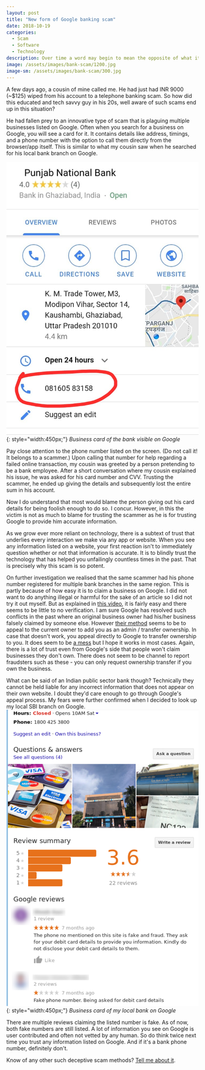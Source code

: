 ```yaml
---
layout: post
title: "New form of Google banking scam"
date: 2018-10-19
categories: 
  - Scam
  - Software
  - Technology
description: Over time a word may begin to mean the opposite of what it did [1 min read]
image: /assets/images/bank-scam/1200.jpg
image-sm: /assets/images/bank-scam/300.jpg
---
```

A few days ago, a cousin of mine called me. He had just had INR 9000 (~$125) wiped from his account to a telephone banking scam. So how did this educated and tech savvy guy in his 20s, well aware of such scams end up in this situation?

He had fallen prey to an innovative type of scam that is plaguing multiple businesses listed on Google. Often when you search for a business on Google, you will see a card for it. It contains details like address, timings, and a phone number with the option to call them directly from the browser/app itself. This is similar to what my cousin saw when he searched for his local bank branch on Google.

![pnb](/assets/images/bank-scam/pnb.jpeg){: style="width:450px;"}
*Business card of the bank visible on Google*

Pay close attention to the phone number listed on the screen. (Do not call it! It belongs to a scammer.) Upon calling that number for help regarding a failed online transaction, my cousin was greeted by a person pretending to be a bank employee. After a short conversation where my cousin explained his issue, he was asked for his card number and CVV. Trusting the scammer, he ended up giving the details and subsequently lost the entire sum in his account.

Now I do understand that most would blame the person giving out his card details for being foolish enough to do so. I concur. However, in this the victim is not as much to blame for trusting the scammer as he is for trusting Google to provide him accurate information.

As we grow ever more reliant on technology, there is a subtext of trust that underlies every interaction we make via any app or website. When you see any information listed on a website, your first reaction isn't to immediately question whether or not that information is accurate. It is to blindly trust the technology that has helped you unfailingly countless times in the past. That is precisely why this scam is so potent.

On further investigation we realised that the same scammer had his phone number registered for multiple bank branches in the same region. This is partly because of how easy it is to claim a business on Google. I did not want to do anything illegal or harmful for the sake of an article so I did not try it out myself. But as explained in [this video](https://www.youtube.com/watch?v=UdCZMWkYDJQ), it is fairly easy and there seems to be little to no verification. I am sure Google has resolved such conflicts in the past where an original business owner had his/her business falsely claimed by someone else. However [their method](https://www.youtube.com/watch?v=uz7tiZgCgw8) seems to be to appeal to the current owner to add you as an admin / transfer ownership. In case that doesn't work, you appeal directly to Google to transfer ownership to you. It does seem to be [a mess](https://www.en.advertisercommunity.com/t5/Verification/Someone-else-verified-my-page/td-p/478594) but I hope it works in most cases. Again, there is a lot of trust even from Google's side that people won't claim businesses they don't own. There does not seem to be channel to report fraudsters such as these - you can only request ownership transfer if you own the business.

What can be said of an Indian public sector bank though? Technically they cannot be held liable for any incorrect information that does not appear on their own website. I doubt they'd care enough to go through Google's appeal process. My fears were further confirmed when I decided to look up my local SBI branch on Google.
![sbi](/assets/images/bank-scam/sbi.png){: style="width:450px;"}
*Business card of my local bank on Google*

There are multiple reviews claiming the listed number is fake. As of now, both fake numbers are still listed. A lot of information you see on Google is user contributed and often not vetted by any human. So do think twice next time you trust any information listed on Google. And if it's a bank phone number, definitely don't.

Know of any other such deceptive scam methods? [Tell me about it](mailto:abhijit@abhijittomar.com).